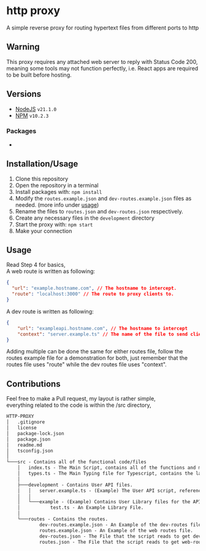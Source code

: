 # http proxy

A simple reverse proxy for routing hypertext files from different ports to http

## Warning
This proxy requires any attached web server to reply with Status Code 200, meaning some tools may not function perfectly, i.e. React apps are required to be built before hosting.

## Versions

- [NodeJS](https://nodejs.org) `v21.1.0`
- [NPM](https://npmjs.com/) `v10.2.3`

### Packages

- 

## Installation/Usage

1. Clone this repository
2. Open the repository in a terminal
3. Install packages with: `npm install`
4. Modify the `routes.example.json` and `dev-routes.example.json` files as needed. (more info under [usage](#usage))
5. Rename the files to `routes.json` and `dev-routes.json` respectively.
6. Create any necessary files in the `development` directory
7. Start the proxy with: `npm start`
8. Make your connection

## Usage

Read Step 4 for basics,  
A web route is written as following:

```json
{
  "url": "example.hostname.com", // The hostname to intercept.
  "route": "localhost:3000" // The route to proxy clients to.
}
```

A dev route is written as following:
```json
{
    "url": "exampleapi.hostname.com", // The hostname to intercept
    "context": "server.example.ts" // The name of the file to send clients to.
}
```
Adding multiple can be done the same for either routes file, follow the routes example file for a demonstration for both, just remember that the routes file uses "route" while the dev routes file uses "context".


## Contributions

Feel free to make a Pull request, my layout is rather simple,  
everything related to the code is within the /src directory,

```txt
HTTP-PROXY
│   .gitignore
│   license
│   package-lock.json
│   package.json
│   readme.md
│   tsconfig.json
│   
└───src - Contains all of the functional code/files
    │   index.ts - The Main Script, contains all of the functions and methods to get the HTTP Proxy running.
    │   types.ts - The Main Typing file for Typescript, contains the layouts for the route files.
    │
    ├───development - Contains User API files.
    │   │   server.example.ts - (Example) The User API script, referenced in `dev-routes.example.json`.
    │   │
    │   └───example - (Example) Contains User Library files for the API script.
    │           test.ts - An Example Library File.
    │
    └───routes - Contains the routes.
            dev-routes.example.json - An Example of the dev-routes file.
            routes.example.json - An Example of the web routes file.
            dev-routes.json - The File that the script reads to get dev-routes.
            routes.json - The File that the script reads to get web-routes.
```
